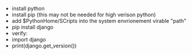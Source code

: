 - install python
- install pip (this may not be needed for high verison python)
- add $PythonHome/SCripts into the system envrionement virable "path"
- pip install django
- verify:
 - import django
 - print(django.get_version())